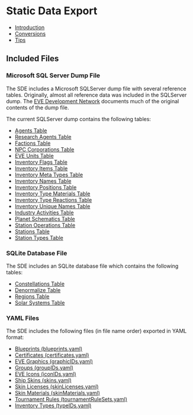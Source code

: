 # Static Data Export

- [Introduction](intro.md)
- [Conversions](conversions.md)
- [Tips](tips.md)

## Included Files

### Microsoft SQL Server Dump File

The SDE includes a Microsoft SQLServer dump file with several reference tables.
Originally, almost all reference data was included in the SQLServer dump.
The [EVE Development Network](http://wiki.eve-id.net/Category:CCP_DB_Tables) documents
much of the original contents of the dump file.

The current SQLServer dump contains the following tables:

- [Agents Table](mssql/mssql_agtAgents.md)
- [Research Agents Table](mssql/mssql_agtResearchAgents.md)
- [Factions Table](mssql/mssql_chrFactions.md)
- [NPC Corporations Table](mssql/mssql_crpNPCCorporations.md)
- [EVE Units Table](mssql/mssql_eveUnits.md)
- [Inventory Flags Table](mssql/mssql_invFlags.md)
- [Inventory Items Table](mssql/mssql_invItems.md)
- [Inventory Meta Types Table](mssql/mssql_invMetaTypes.md)
- [Inventory Names Table](mssql/mssql_invNames.md)
- [Inventory Positions Table](mssql/mssql_invPositions.md)
- [Inventory Type Materials Table](mssql/mssql_invTypeMaterials.md)
- [Inventory Type Reactions Table](mssql/mssql_invTypeReactions.md)
- [Inventory Unique Names Table](mssql/mssql_invUniqueNames.md)
- [Industry Activities Table](mssql/mssql_ramActivities.md)
- [Planet Schematics Table](mssql/mssql_planetSchematics.md)
- [Station Operations Table](mssql/mssql_staOperations.md)
- [Stations Table](mssql/mssql_staStations.md)
- [Station Types Table](mssql/mssql_staStationTypes.md)

### SQLite Database File

The SDE includes an SQLite database file which contains the following tables:

- [Constellations Table](sqlite/sqlite_mapConstellations.md)
- [Denormalize Table](sqlite/sqlite_mapDenormalize.md)
- [Regions Table](sqlite/sqlite_mapRegions.md)
- [Solar Systems Table](sqlite/sqlite_mapSolarSystems.md)

### YAML Files

The SDE includes the following files (in file name order) exported in YAML format:

- [Blueprints (blueprints.yaml)](yaml/yaml_blueprints.md)
- [Certificates (certificates.yaml)](yaml/yaml_certificates.md) 
- [EVE Graphics (graphicIDs.yaml)](yaml/yaml_graphicIDs.md)
- [Groups (groupIDs.yaml)](yaml/yaml_groupIDs.md)
- [EVE Icons (iconIDs.yaml)](yaml/yaml_iconIDs.md)
- [Ship Skins (skins.yaml)](yaml/yaml_skins.md)
- [Skin Licenses (skinLicenses.yaml)](yaml/yaml_skinLicenses.md)
- [Skin Materials (skinMaterials.yaml)](yaml/yaml_skinMaterials.md)
- [Tournament Rules (tournamentRuleSets.yaml)](yaml/yaml_tournamentRuleSets.md)
- [Inventory Types (typeIDs.yaml)](yaml/yaml_typeIDs.md)
